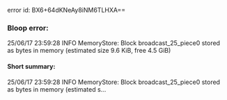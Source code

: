 error id: BX6+64dKNeAy8iNM6TLHXA==
### Bloop error:

25/06/17 23:59:28 INFO MemoryStore: Block broadcast_25_piece0 stored as bytes in memory (estimated size 9.6 KiB, free 4.5 GiB)
#### Short summary: 

25/06/17 23:59:28 INFO MemoryStore: Block broadcast_25_piece0 stored as bytes in memory (estimated s...